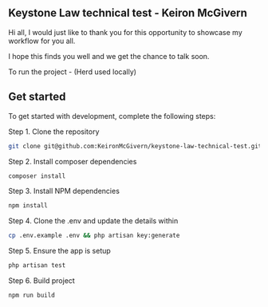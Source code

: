 ## Keystone Law technical test - Keiron McGivern

Hi all, I would just like to thank you for this opportunity to showcase my workflow for you all.

I hope this finds you well and we get the chance to talk soon.

To run the project - (Herd used locally)


## Get started

To get started with development, complete the following steps:

Step 1. Clone the repository

```bash
git clone git@github.com:KeironMcGivern/keystone-law-technical-test.git && cd keystone-law-technical-test.git
```

Step 2. Install composer dependencies

```bash
composer install
```

Step 3. Install NPM dependencies

```bash
npm install
```

Step 4. Clone the .env and update the details within

```bash
cp .env.example .env && php artisan key:generate
```

Step 5. Ensure the app is setup

```bash
php artisan test
```

Step 6. Build project

```bash
npm run build
```
